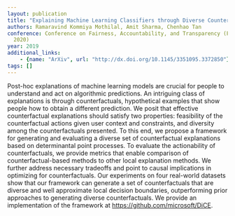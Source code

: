 ```yaml
---
layout: publication
title: "Explaining Machine Learning Classifiers through Diverse Counterfactual Explanations"
authors: Ramaravind Kommiya Mothilal, Amit Sharma, Chenhao Tan
conference: Conference on Fairness, Accountability, and Transparency (FAT*
  2020)
year: 2019
additional_links: 
    - {name: "ArXiv", url: "http://dx.doi.org/10.1145/3351095.3372850"}
tags: []
---
```

Post-hoc explanations of machine learning models are crucial for people to
understand and act on algorithmic predictions. An intriguing class of
explanations is through counterfactuals, hypothetical examples that show people
how to obtain a different prediction. We posit that effective counterfactual
explanations should satisfy two properties: feasibility of the counterfactual
actions given user context and constraints, and diversity among the
counterfactuals presented. To this end, we propose a framework for generating
and evaluating a diverse set of counterfactual explanations based on
determinantal point processes. To evaluate the actionability of
counterfactuals, we provide metrics that enable comparison of
counterfactual-based methods to other local explanation methods. We further
address necessary tradeoffs and point to causal implications in optimizing for
counterfactuals. Our experiments on four real-world datasets show that our
framework can generate a set of counterfactuals that are diverse and well
approximate local decision boundaries, outperforming prior approaches to
generating diverse counterfactuals. We provide an implementation of the
framework at https://github.com/microsoft/DiCE.